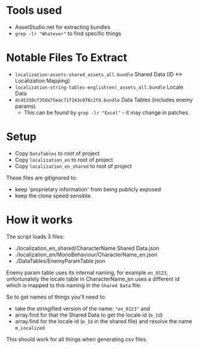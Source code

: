 # Tools used
- AssetStudio.net for extracting bundles
- `grep -lr "Whatever"` to find specific things

# Notable Files To Extract
- `localization-assets-shared_assets_all.bundle` Shared Data (ID <-> Localization Mapping)
- `localization-string-tables-english(en)_assets_all.bundle` Locale Data
- `dc45330cf35da75eac71f243c0f8c2fd.bundle` Data Tables (includes enemy params)
  - This can be found by `grep -lr "Excel"` - it may change in patches.

# Setup
- Copy `DataTables` to root of project
- Copy `localization_en` to root of project
- Copy `localization_en_shared` to root of project

These files are gitignored to:

- keep 'proprietary information' from being publicly exposed
- keep the clone speed sensible.

# How it works

The script loads 3 files:
- ./localization_en_shared/CharacterName Shared Data.json
- ./localization_en/MonoBehaviour/CharacterName_en.json
- ./DataTables/EnemyParamTable.json

Enemy param table uses its internal naming, for example `en_0123`, unfortunately the locale table in CharacterName_en uses a different id which is mapped to this naming in the `Shared Data` file.

So to get names of things you'll need to:
- take the stringified version of the name: `"en_0123"` and 
- array.find for that the Shared Data to get the locale id (`m_Id`)
- array.find for the locale id (`m_Id` in the shared file)  and resolve the name `m_Localized`

This should work for all things when generating csv files.
